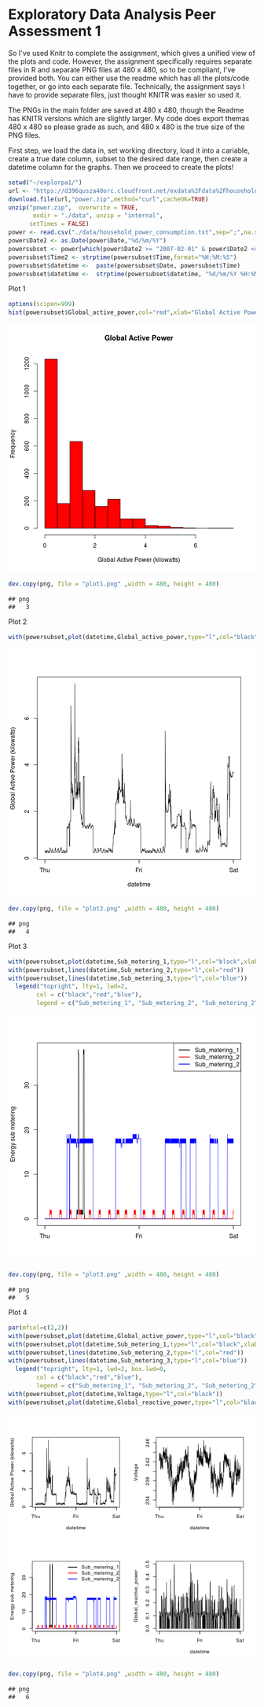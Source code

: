 Exploratory Data Analysis Peer Assessment 1
========================================================

So I've used Knitr to complete the assignment, which gives a unified view of the plots and code. However, the assignment specifically requires separate files in R and separate PNG files at 480 x 480, so to be compliant, I've provided both. You can either use the readme which has all the plots/code together, or go into each separate file. Technically, the assignment says I have to provide separate files, just thought KNITR was easier so used it. 

The PNGs in the main folder are saved at 480 x 480, though the Readme has KNITR versions which are slightly larger. My code does export themas 480 x 480 so please grade as such, and 480 x 480 is the true size of the PNG files.

First step, we load the data in, set working directory, load it into a cariable, create a true date column, subset to the desired date range, then create a datetime column for the graphs. Then we proceed to create the plots!


```r
setwd("~/explorpa1/")
url <- "https://d396qusza40orc.cloudfront.net/exdata%2Fdata%2Fhousehold_power_consumption.zip"
download.file(url,"power.zip",method="curl",cacheOK=TRUE)
unzip("power.zip",  overwrite = TRUE,
       exdir = "./data", unzip = "internal",
      setTimes = FALSE)
power <- read.csv("./data/household_power_consumption.txt",sep=";",na.strings="?")
power$Date2 <- as.Date(power$Date,"%d/%m/%Y")
powersubset <- power[which(power$Date2 >= "2007-02-01" & power$Date2 <= "2007-02-02"),]
powersubset$Time2 <- strptime(powersubset$Time,format="%H:%M:%S")
powersubset$datetime <-  paste(powersubset$Date, powersubset$Time)
powersubset$datetime <-  strptime(powersubset$datetime, "%d/%m/%Y %H:%M:%S") 
```

Plot 1


```r
options(scipen=999)
hist(powersubset$Global_active_power,col="red",xlab="Global Active Power (kilowatts)",main="Global Active Power")
```

![plot of chunk Plot1](figure/Plot1.png) 

```r
dev.copy(png, file = "plot1.png" ,width = 480, height = 480) 
```

```
## png 
##   3
```

Plot 2


```r
with(powersubset,plot(datetime,Global_active_power,type="l",col="black",ylab="Global Active Power (kilowatts)"))
```

![plot of chunk Plot2](figure/Plot2.png) 

```r
dev.copy(png, file = "plot2.png" ,width = 480, height = 480) 
```

```
## png 
##   4
```

Plot 3


```r
with(powersubset,plot(datetime,Sub_metering_1,type="l",col="black",xlab="",ylab="Energy sub metering"))
with(powersubset,lines(datetime,Sub_metering_2,type="l",col="red"))
with(powersubset,lines(datetime,Sub_metering_3,type="l",col="blue"))
  legend("topright", lty=1, lwd=2,
        col = c("black","red","blue"), 
        legend = c("Sub_metering_1", "Sub_metering_2", "Sub_metering_2"))
```

![plot of chunk Plot3](figure/Plot3.png) 

```r
dev.copy(png, file = "plot3.png" ,width = 480, height = 480) 
```

```
## png 
##   5
```

Plot 4


```r
par(mfcol=c(2,2))
with(powersubset,plot(datetime,Global_active_power,type="l",col="black",ylab="Global Active Power (kilowatts)"))
with(powersubset,plot(datetime,Sub_metering_1,type="l",col="black",xlab="",ylab="Energy sub metering"))
with(powersubset,lines(datetime,Sub_metering_2,type="l",col="red"))
with(powersubset,lines(datetime,Sub_metering_3,type="l",col="blue"))
  legend("topright", lty=1, lwd=2, box.lwd=0,
        col = c("black","red","blue"), 
        legend = c("Sub_metering_1", "Sub_metering_2", "Sub_metering_2"))
with(powersubset,plot(datetime,Voltage,type="l",col="black"))
with(powersubset,plot(datetime,Global_reactive_power,type="l",col="black"))
```

![plot of chunk Plot4](figure/Plot4.png) 

```r
dev.copy(png, file = "plot4.png" ,width = 480, height = 480) 
```

```
## png 
##   6
```
